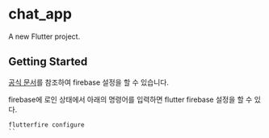 # chat_app

A new Flutter project.

## Getting Started

[공식 문서](https://firebase.google.com/docs/flutter/setup?hl=ko&platform=ios)를 참조하여 firebase 설정을 할 수 있습니다.

firebase에 로인 상태에서 아래의 명령어를 입력하면 flutter firebase 설정을 할 수 있다.

``` flutter
flutterfire configure
``
